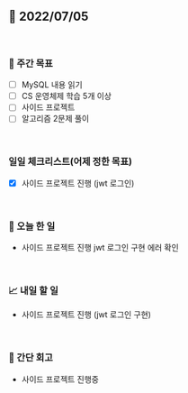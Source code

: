 ## 📅 2022/07/05

<br/>

### 🏹 주간 목표

- [ ] MySQL 내용 읽기
- [ ] CS 운영체제 학습 5개 이상
- [ ] 사이드 프로젝트
- [ ] 알고리즘 2문제 풀이

<br/>

### 일일 체크리스트(어제 정한 목표)

- [x] 사이드 프로젝트 진행 (jwt 로그인)


<br/>

### 💯 오늘 한 일

- 사이드 프로젝트 진행 jwt 로그인 구현 에러 확인

<br/>

### 📈 내일 할 일

- 사이드 프로젝트 진행 (jwt 로그인 구현)

<br/>

### 🧐 간단 회고

- 사이드 프로젝트 진행중